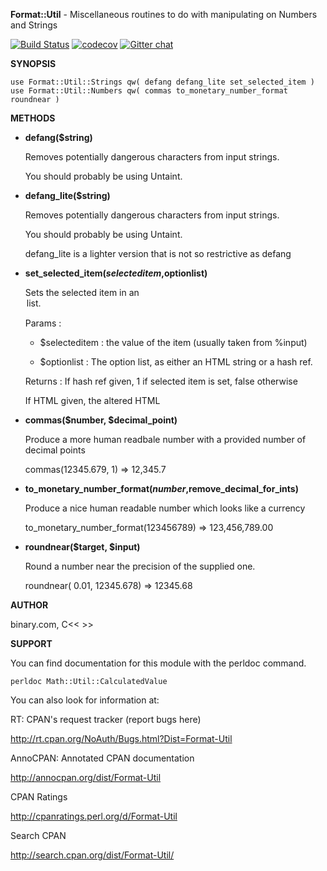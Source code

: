 **Format::Util** - Miscellaneous routines to do with manipulating on Numbers and Strings

[![Build Status](https://travis-ci.org/binary-com/perl-Format-Util.svg?branch=master)](https://travis-ci.org/binary-com/perl-Format-Util)
[![codecov](https://codecov.io/gh/binary-com/perl-Format-Util/branch/master/graph/badge.svg)](https://codecov.io/gh/binary-com/perl-Format-Util)
[![Gitter chat](https://badges.gitter.im/binary-com/perl-Format-Util.png)](https://gitter.im/binary-com/perl-Format-Util)


**SYNOPSIS**

    use Format::Util::Strings qw( defang defang_lite set_selected_item )
    use Format::Util::Numbers qw( commas to_monetary_number_format roundnear )

**METHODS**


- **defang($string)**

    Removes potentially dangerous characters from input strings.

    You should probably be using Untaint.

- **defang_lite($string)**

    Removes potentially dangerous characters from input strings.

    You should probably be using Untaint.

    defang_lite is a lighter version that is not so restrictive as defang

- **set_selected_item($selecteditem,$optionlist)**

    Sets the selected item in an <option> list.

    Params  :

    - $selecteditem : the value of the item (usually taken from %input)

    - $optionlist : The option list, as either an HTML string or a hash ref.

    Returns : If hash ref given, 1 if selected item is set, false otherwise

    If HTML given, the altered HTML

- **commas($number, $decimal_point)**

    Produce a more human readbale number with a provided number of decimal points

    commas(12345.679, 1) => 12,345.7

- **to_monetary_number_format($number,$remove_decimal_for_ints)**

    Produce a nice human readable number which looks like a currency

    to_monetary_number_format(123456789) => 123,456,789.00

- **roundnear($target, $input)**

    Round a number near the precision of the supplied one.

    roundnear( 0.01, 12345.678) => 12345.68


**AUTHOR**

binary.com, C<< <rakesh at binary.com> >>

**SUPPORT**

You can find documentation for this module with the perldoc command.

    perldoc Math::Util::CalculatedValue


You can also look for information at:


RT: CPAN's request tracker (report bugs here)

<http://rt.cpan.org/NoAuth/Bugs.html?Dist=Format-Util>

AnnoCPAN: Annotated CPAN documentation

<http://annocpan.org/dist/Format-Util>

CPAN Ratings

<http://cpanratings.perl.org/d/Format-Util>

Search CPAN

<http://search.cpan.org/dist/Format-Util/>

